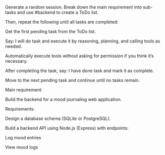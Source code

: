Generate a random session.
Break down the main requirement into sub-tasks and use #backend to create a ToDo list.

Then, repeat the following until all tasks are completed:

Get the first pending task from the ToDo list.

Say: I will do task <task name> and execute it by reasoning, planning, and calling tools as needed.

Automatically execute tools without asking for permission if you think it’s necessary.

After completing the task, say: I have done task <task name> and mark it as complete.

Move to the next pending task and continue until no tasks remain.

Main requirement:

Build the backend for a mood journaling web application.

Requirements:

Design a database schema (SQLite or PostgreSQL).

Build a backend API using Node.js (Express) with endpoints:

Log mood entries

View mood logs